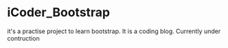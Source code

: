 # iCoder_Bootstrap
it's a practise project to learn bootstrap. It is a coding blog. 
Currently under contruction
